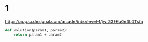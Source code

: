 # 1

https://app.codesignal.com/arcade/intro/level-1/jwr339Kq6e3LQTsfa

```python
def solution(param1, param2):
    return param1 + param2

```